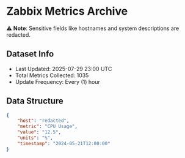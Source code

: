 # Zabbix Metrics Archive

⚠️ **Note**: Sensitive fields like hostnames and system descriptions are redacted.

## Dataset Info
- Last Updated: 2025-07-29 23:00 UTC
- Total Metrics Collected: 1035
- Update Frequency: Every (1) hour

## Data Structure
```json
{
    "host": "redacted",
    "metric": "CPU Usage",
    "value": "12.5",
    "units": "%",
    "timestamp": "2024-05-21T12:00:00"
}
```
